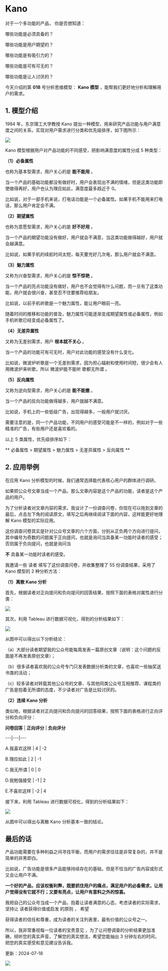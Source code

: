 # Kano

对于一个多功能的产品，  你是否想知道：

哪些功能是必须具备的？  

哪些功能是用户期望的？  

哪些功能是有吸引力的？  

哪些功能是可有可无的？

哪些功能是让人讨厌的？

今天介绍的第 **018** 号分析思维模型： **Kano 模型** ，能帮我们更好地分析和理解用户的需求。

## **1. 模型介绍**

1984 年，东京理工大学教授 Kano 提出一种模型，用来研究产品功能与用户满意度之间的关系，实现对用户需求进行分类和优先级排序，如下图所示：

![](https://mmbiz.qpic.cn/mmbiz_png/giaycic3UNwo1SgVDcyZVhb8m9ZicNpyU0icNowv5CicoudswZgXkvl4njsCjkWNCze43BZRhCUXtibkEVzJoSvWkfzg/640?wx_fmt=png) 

Kano 模型根据用户对产品功能的不同感受，把影响满意度的属性分成 5 种类型：

**（1）必备属性**

也称为基本型需求，用户关心的是 **能不能用** 。

当一个产品的基础功能都没有做好时，用户会表现出不满的情绪，但是这类功能即使做得再好，用户也认为理应如此，满意度最多趋近于 0。

比如说，对于一部手机来说，打电话功能是一个必备属性。如果手机不能用来打电话，那么用户肯定会不满。

**（2）期望属性**

也称为意愿型需求，用户关心的是 **好不好用** 。

当一个产品的期望功能没有做好，用户就会不满意，当这类功能做得越好，用户就会越满意。

比如说，如果手机的续航时间太短，每天要充好几次电，那么用户就会不满意。

**（3）魅力属性**

又称为兴奋型需求，用户关心的是 **惊不惊艳** 。

当一个产品的亮点功能没有做好，用户也不会觉得有什么问题，而一旦有了这类功能，用户就会很兴奋，甚至忍不住要推荐给朋友。

比如说，以前手机听歌是一个魅力属性，能让用户眼前一亮。

随着时间的推移和功能的普及，魅力属性可能逐渐变成期望属性或必备属性，例如手机听歌已经变成必备属性了。

**（4）无差异属性**

又称为无差别需求，用户 **根本就不关心** 。

当一个产品的功能可有可无时，用户对此功能的感受没有什么变化。

比如说，微波炉听歌是一个无差别需求，因为担心辐射和使用时间短，很少会有人用微波炉来听歌，所以  微波炉能不能听  歌都无所谓  。

**（5）反向属性**

又称为逆向型需求，用户关心的是 **能不能撤** 。

当一个产品的反向功能做得越多，用户就越不满意。

比如说，手机上的一些低级广告，出现得越多，一般用户就讨厌。

需要注意的是，同一个产品功能，不同用户的感受可能是不一样的，例如对于一些精准的广告，有些用户还是喜欢看的。

以上 5 类属性，优先级排序如下：

** 必备属性 > 期望属性 > 魅力属性 > 无差异属性 > 反向属性  **  

## **2. 应用举例**

在应用 Kano 分析模型的时候，我们通常选择能代表核心用户的群体进行调研。

如果把公众号文章当成一个产品，那么文章内容是这个产品的功能，读者是这个产品的用户。

为了分析读者对文章内容的需求，我设计了一份调查问卷，你现在可以拖到文章的最后，点击左下角的阅读原文，填写之后再继续阅读下面的内容，这样能更好地理解 Kano 模型的实际应用。

这份调查问卷其实是针对公众号文章的六个方面，分别从正负两个方向进行提问，其中编号为奇数的问题属于正向提问，也就是询问当具备某一功能时读者的感受；否则属于负向提问，也就是询问当

**不** 具备某一功能时读者的感受。

我邀请一些  读者  填写了这份调查问卷，并收集整理了 55 份调查结果，采用了 Kano 模型的 2 种分析方法：

**（1）离散 Kano 分析**

首先，根据读者对正向提问和负向提问的回答结果，按照下面的表格对属性进行分类：

![](https://mmbiz.qpic.cn/mmbiz_png/giaycic3UNwo3v9zI1qzgAjZ4c5MMo4mCcUElODeicxXuSzL5lib5KicSJ9m1rWlbSZZ3TO2WkVVLhgltL6SIJs5aNw/640?wx_fmt=png) 

其次，利用 Tableau 进行数据可视化，得到的分析结果如下：

![](https://mmbiz.qpic.cn/mmbiz_jpg/giaycic3UNwo3v9zI1qzgAjZ4c5MMo4mCcu7mWWazG65xxZgnAF9Nf9eseKM45N1aMBic947VRUyAuEDM6BUbKYSQ/640?wx_fmt=jpeg) 

从图中可以得出以下分析结论：

（a）大部分读者期望我的公众号能每周发表一篇原创文章（说明：这个问题的反面是不再发表原创文章）；

（b）很多读者喜欢我的公众号专门只发表数据分析类的文章，也喜欢一些抽奖送书类的活动；

（c）较多读者对转载其他公众号的文章、与其他同类公众号互相推荐、课程类的广告是抱着无所谓的态度，不少读者对广告是比较讨厌的。

**（2）连续 Kano 分析**

类似地，根据读者对正向提问和负向提问的回答结果，按照下面的表格进行正向评分和负向评分：

**问卷回答** |  **正向评分** |  **负向评分**  

---|---|---  

A.我喜欢这样  |  4  |  -2  

B.理应如此  |  2  |  -1  

C.我无所谓  |  0  |  0  

D.我勉强接受  |  -1  |  2  

E.不喜欢这样  |  -2  |  4  

  

接下来，利用 Tableau 进行数据可视化，得到的分析结果如下：

![](https://mmbiz.qpic.cn/mmbiz_jpg/giaycic3UNwo3v9zI1qzgAjZ4c5MMo4mCciaepCRG7QsliahK7MMyBN9LWvXplHjuic6XZqWooGZLTbBfhQ30aorAvg/640?wx_fmt=jpeg) 

从图中可以得出与离散 Kano 分析基本一致的结论。

## **最后的话**

产品功能需要在多种利益之间寻找平衡，而用户的需求往往是非常复杂的，并不是简单的非黑即白。

比如说，广告功能是很多产品能够持续存在的基础，但是不恰当的广告内容或形式又会让用户不满。

**一个好的产品，应该权衡利弊，既要抓住用户的痛点，满足用户的必备需求，让用户觉得没有它就不行；又要有亮点，让用户有意料之外的惊喜。**

我把自己的公众号当成一个产品，抱着让读者满意的心态，考虑读者的实际需求，坚持让  读者获得价值或启发  的原则  ，  希望

获得读者的信任和尊重，成为读者的关注列表里，最有价值的公众号之一。

所以，我非常重视每一位读者的宝贵意见  ，为了让问卷调查的分析结果更加准确，倾听您的真实声音，了解您的真实想法，希望您能抽出 3 分钟左右的时间，把您的真实感受和意见建议告诉我。

更新：2024-07-18

![](https://visitor-badge.laobi.icu/badge?page_id=sjhfx.linji&left_text=PageViews&right_color=%2300589F)